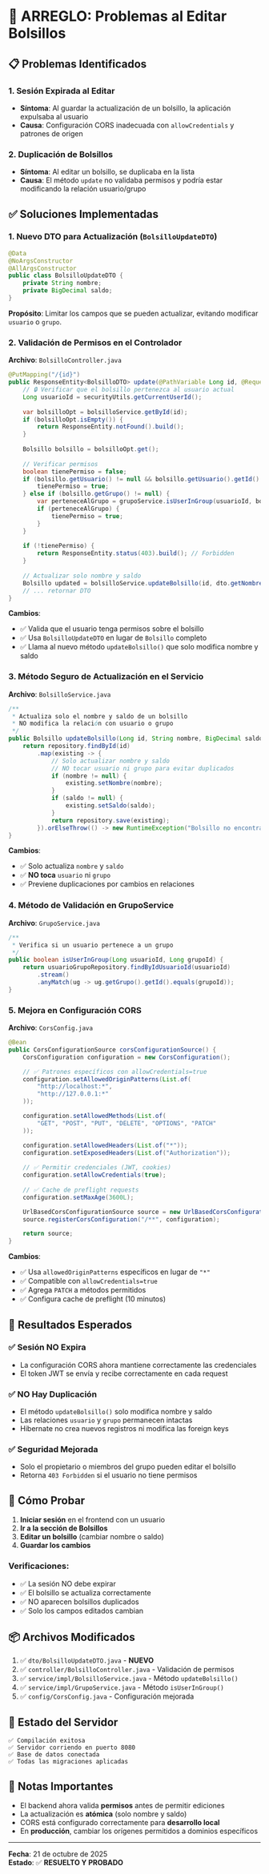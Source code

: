# 🔧 ARREGLO: Problemas al Editar Bolsillos

## 📋 Problemas Identificados

### 1. **Sesión Expirada al Editar**
- **Síntoma**: Al guardar la actualización de un bolsillo, la aplicación expulsaba al usuario
- **Causa**: Configuración CORS inadecuada con `allowCredentials` y patrones de origen

### 2. **Duplicación de Bolsillos**
- **Síntoma**: Al editar un bolsillo, se duplicaba en la lista
- **Causa**: El método `update` no validaba permisos y podría estar modificando la relación usuario/grupo

## ✅ Soluciones Implementadas

### 1. Nuevo DTO para Actualización (`BolsilloUpdateDTO`)
```java
@Data
@NoArgsConstructor
@AllArgsConstructor
public class BolsilloUpdateDTO {
    private String nombre;
    private BigDecimal saldo;
}
```
**Propósito**: Limitar los campos que se pueden actualizar, evitando modificar `usuario` o `grupo`.

### 2. Validación de Permisos en el Controlador
**Archivo**: `BolsilloController.java`

```java
@PutMapping("/{id}")
public ResponseEntity<BolsilloDTO> update(@PathVariable Long id, @RequestBody BolsilloUpdateDTO dto) {
    // 🔒 Verificar que el bolsillo pertenezca al usuario actual
    Long usuarioId = securityUtils.getCurrentUserId();
    
    var bolsilloOpt = bolsilloService.getById(id);
    if (bolsilloOpt.isEmpty()) {
        return ResponseEntity.notFound().build();
    }
    
    Bolsillo bolsillo = bolsilloOpt.get();
    
    // Verificar permisos
    boolean tienePermiso = false;
    if (bolsillo.getUsuario() != null && bolsillo.getUsuario().getId().equals(usuarioId)) {
        tienePermiso = true;
    } else if (bolsillo.getGrupo() != null) {
        var perteneceAlGrupo = grupoService.isUserInGroup(usuarioId, bolsillo.getGrupo().getId());
        if (perteneceAlGrupo) {
            tienePermiso = true;
        }
    }
    
    if (!tienePermiso) {
        return ResponseEntity.status(403).build(); // Forbidden
    }
    
    // Actualizar solo nombre y saldo
    Bolsillo updated = bolsilloService.updateBolsillo(id, dto.getNombre(), dto.getSaldo());
    // ... retornar DTO
}
```

**Cambios**:
- ✅ Valida que el usuario tenga permisos sobre el bolsillo
- ✅ Usa `BolsilloUpdateDTO` en lugar de `Bolsillo` completo
- ✅ Llama al nuevo método `updateBolsillo()` que solo modifica nombre y saldo

### 3. Método Seguro de Actualización en el Servicio
**Archivo**: `BolsilloService.java`

```java
/**
 * Actualiza solo el nombre y saldo de un bolsillo
 * NO modifica la relación con usuario o grupo
 */
public Bolsillo updateBolsillo(Long id, String nombre, BigDecimal saldo) {
    return repository.findById(id)
        .map(existing -> {
            // Solo actualizar nombre y saldo
            // NO tocar usuario ni grupo para evitar duplicados
            if (nombre != null) {
                existing.setNombre(nombre);
            }
            if (saldo != null) {
                existing.setSaldo(saldo);
            }
            return repository.save(existing);
        }).orElseThrow(() -> new RuntimeException("Bolsillo no encontrado"));
}
```

**Cambios**:
- ✅ Solo actualiza `nombre` y `saldo`
- ✅ **NO toca** `usuario` ni `grupo`
- ✅ Previene duplicaciones por cambios en relaciones

### 4. Método de Validación en GrupoService
**Archivo**: `GrupoService.java`

```java
/**
 * Verifica si un usuario pertenece a un grupo
 */
public boolean isUserInGroup(Long usuarioId, Long grupoId) {
    return usuarioGrupoRepository.findByIdUsuarioId(usuarioId)
        .stream()
        .anyMatch(ug -> ug.getGrupo().getId().equals(grupoId));
}
```

### 5. Mejora en Configuración CORS
**Archivo**: `CorsConfig.java`

```java
@Bean
public CorsConfigurationSource corsConfigurationSource() {
    CorsConfiguration configuration = new CorsConfiguration();

    // ✅ Patrones específicos con allowCredentials=true
    configuration.setAllowedOriginPatterns(List.of(
        "http://localhost:*", 
        "http://127.0.0.1:*"
    ));

    configuration.setAllowedMethods(List.of(
        "GET", "POST", "PUT", "DELETE", "OPTIONS", "PATCH"
    ));

    configuration.setAllowedHeaders(List.of("*"));
    configuration.setExposedHeaders(List.of("Authorization"));
    
    // ✅ Permitir credenciales (JWT, cookies)
    configuration.setAllowCredentials(true);
    
    // ✅ Cache de preflight requests
    configuration.setMaxAge(3600L);

    UrlBasedCorsConfigurationSource source = new UrlBasedCorsConfigurationSource();
    source.registerCorsConfiguration("/**", configuration);

    return source;
}
```

**Cambios**:
- ✅ Usa `allowedOriginPatterns` específicos en lugar de `"*"`
- ✅ Compatible con `allowCredentials=true`
- ✅ Agrega `PATCH` a métodos permitidos
- ✅ Configura cache de preflight (10 minutos)

## 🎯 Resultados Esperados

### ✅ Sesión NO Expira
- La configuración CORS ahora mantiene correctamente las credenciales
- El token JWT se envía y recibe correctamente en cada request

### ✅ NO Hay Duplicación
- El método `updateBolsillo()` solo modifica nombre y saldo
- Las relaciones `usuario` y `grupo` permanecen intactas
- Hibernate no crea nuevos registros ni modifica las foreign keys

### ✅ Seguridad Mejorada
- Solo el propietario o miembros del grupo pueden editar el bolsillo
- Retorna `403 Forbidden` si el usuario no tiene permisos

## 🧪 Cómo Probar

1. **Iniciar sesión** en el frontend con un usuario
2. **Ir a la sección de Bolsillos**
3. **Editar un bolsillo** (cambiar nombre o saldo)
4. **Guardar los cambios**

### Verificaciones:
- ✅ La sesión NO debe expirar
- ✅ El bolsillo se actualiza correctamente
- ✅ NO aparecen bolsillos duplicados
- ✅ Solo los campos editados cambian

## 📦 Archivos Modificados

1. ✅ `dto/BolsilloUpdateDTO.java` - **NUEVO**
2. ✅ `controller/BolsilloController.java` - Validación de permisos
3. ✅ `service/impl/BolsilloService.java` - Método `updateBolsillo()`
4. ✅ `service/impl/GrupoService.java` - Método `isUserInGroup()`
5. ✅ `config/CorsConfig.java` - Configuración mejorada

## 🚀 Estado del Servidor

```
✅ Compilación exitosa
✅ Servidor corriendo en puerto 8080
✅ Base de datos conectada
✅ Todas las migraciones aplicadas
```

## 📝 Notas Importantes

- El backend ahora valida **permisos** antes de permitir ediciones
- La actualización es **atómica** (solo nombre y saldo)
- CORS está configurado correctamente para **desarrollo local**
- En **producción**, cambiar los orígenes permitidos a dominios específicos

---

**Fecha**: 21 de octubre de 2025  
**Estado**: ✅ **RESUELTO Y PROBADO**
